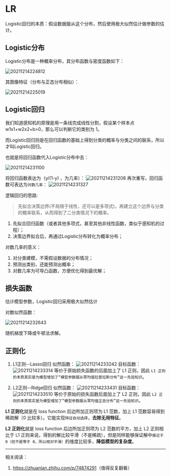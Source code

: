 <!--
 * @Description: LR
 * @Version: 1.0
 * @Autor: xihuishaw
 * @Date: 2021-12-14 00:06:59
 * @LastEditors: xihuishaw
 * @LastEditTime: 2021-12-14 23:46:40
-->

# LR

Logistic回归的本质：假设数据服从这个分布，然后使用极大似然估计做参数的估计。

## Logistic分布

Logistic分布是一种概率分布，其分布函数与密度函数如下：

![20211214224812](https://cdn.jsdelivr.net/gh/xihuishawpy/PicBad@main/blogs/pictures/20211214224812.png)

其图像特征（分布与正态分布相似）：

![20211214225019](https://cdn.jsdelivr.net/gh/xihuishawpy/PicBad@main/blogs/pictures/20211214225019.png)

## Logistic回归

我们知道感知机的原理是用一条线完成线性分割，假设某个样本点w1x1+w2x2+b>0，那么可以判断它的类别为 1。

而Logistic回归则是在回归函数的基础上得到分类的概率与分类之间的联系，所以才叫Logistic回归。

也就是将回归函数代入Logistic分布中去：

![20211214231100](https://cdn.jsdelivr.net/gh/xihuishawpy/PicBad@main/blogs/pictures/20211214231100.png)

将回归函数表达为（y/(1-y) ，为几率）：
![20211214231208](https://cdn.jsdelivr.net/gh/xihuishawpy/PicBad@main/blogs/pictures/20211214231208.png)
再次重写，回归函数可表达为`对数几率`：
![20211214231327](https://cdn.jsdelivr.net/gh/xihuishawpy/PicBad@main/blogs/pictures/20211214231327.png)

逻辑回归的思路:
>先拟合决策边界(不局限于线性，还可以是多项式)，再建立这个边界与分类的概率联系，从而得到了二分类情况下的概率。

1. 先拟合回归函数（或者其他多项式，甚至其他非线性函数，类似于感知机的过程）；
2. 决策边界拟合后，再通过Logistic分布转化为概率分布；

对数几率的意义：

1. 对分类建模，不需假设数据的分布情况；
2. 预测出类别，还能预测出概率；
3. 对数几率为可导凸函数，方便优化得到最优解；

## 损失函数

估计模型参数，Logistic回归采用极大似然估计

对数似然函数：

![20211214232643](https://cdn.jsdelivr.net/gh/xihuishawpy/PicBad@main/blogs/pictures/20211214232643.png)

随机梯度下降或牛顿法求解。

## 正则化

1. L1正则--Lasso回归
   似然函数：
   ![20211214233242](https://cdn.jsdelivr.net/gh/xihuishawpy/PicBad@main/blogs/pictures/20211214233242.png)
   目标函数：
   ![20211214233314](https://cdn.jsdelivr.net/gh/xihuishawpy/PicBad@main/blogs/pictures/20211214233314.png)
   等价于原始损失函数的后面加上了 L1 正则，因此 `L1 正则的本质其实是为模型增加了“模型参数服从零均值拉普拉斯分布”这一先验知识`。

2. L2正则--Ridge回归
   似然函数：
   ![20211214233431](https://cdn.jsdelivr.net/gh/xihuishawpy/PicBad@main/blogs/pictures/20211214233431.png)
   目标函数：
   ![20211214233510](https://cdn.jsdelivr.net/gh/xihuishawpy/PicBad@main/blogs/pictures/20211214233510.png)
   等价于原始的损失函数后面加上了 L2 正则，因此 `L2 正则的本质其实是为模型增加了“模型参数服从零均值正态分布”这一先验知识`。

**L1 正则化**就是在 loss function 后边所加正则项为 L1 范数，加上 L1 范数容易得到稀疏解（0 比较多）。它能实现`特征自动选择`，**去除无用特征**。

**L2 正则化**就是 loss function 后边所加正则项为 L2 范数的平方，加上 L2 正则相比于 L1 正则来说，得到的解比较平滑（不是稀疏），但是同样能够保证解中`接近于 0（但不是等于 0，所以相对平滑）`的维度比较多，**降低模型的复杂度**。

------

相关阅读：

1. <https://zhuanlan.zhihu.com/p/74874291>（值得反复翻看）
